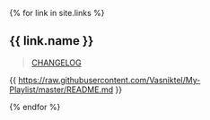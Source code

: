 {% for link in site.links %}
      
## {{ link.name }}

>[CHANGELOG](https://raw.githubusercontent.com/Vasniktel/My-Playlist/master/README.md)

{{ https://raw.githubusercontent.com/Vasniktel/My-Playlist/master/README.md }}
        
{% endfor %}

